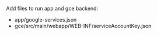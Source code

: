 Add files to run app and gce backend:
* app/google-services.json
* gce/src/main/webapp/WEB-INF/serviceAccountKey.json